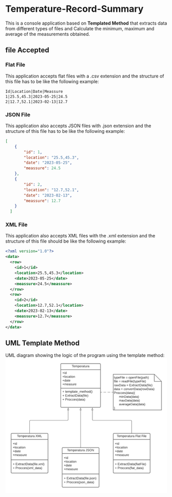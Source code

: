 # Temperature-Record-Summary

This is a console application based on **Templated Method** that 
extracts data from different types of files and Calculate the 
minimum, maximum and average of the measurements obtained.

## file Accepted

### Flat File
This application accepts flat files with a .csv extension and the 
structure of this file has to be like the following example:
```csv
Id|Location|Date|Meassure
1|25.5,45.3|2023-05-25|24.5
2|12.7,52.1|2023-02-13|12.7
```
### JSON File
This application also accepts JSON files with .json extension and 
the structure of this file has to be like the following example:
```json
[
	{ 
		"id": 1, 
		"location": "25.5,45.3", 
		"date": "2023-05-25", 
		"meassure": 24.5 
	},
	{ 
		"id": 2, 
		"location": "12.7,52.1", 
		"date": "2023-02-13", 
		"meassure": 12.7 
	}
  ]
```
### XML File
This application also accepts XML files with the .xml extension and 
the structure of this file should be like the following example:
```xml
<?xml version="1.0"?>
<data>
  <row>
    <id>1</id>
    <location>25.5,45.3</location>
    <date>2023-05-25</date>
    <meassure>24.5</meassure>
  </row>
  <row>
    <id>2</id>
    <location>12.7,52.1</location>
    <date>2023-02-13</date>
    <meassure>12.7</meassure>
  </row>
</data>
```
## UML Template Method
UML diagram showing the logic of the program using the template method:
![UML Template Method Img](DiagramaTemperatureRecordSummary.png "UML Template Method Img")

